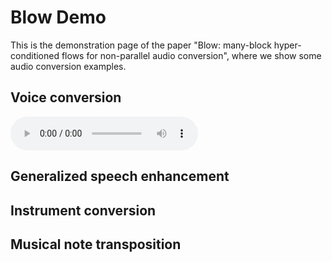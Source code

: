 # Blow Demo

This is the demonstration page of the paper "Blow: many-block hyper-conditioned flows for non-parallel audio conversion", where we show some audio conversion examples.

## Voice conversion

<html>
<audio controls><source src="p225_01111.wav"></audio>
</html>

## Generalized speech enhancement

## Instrument conversion

## Musical note transposition

